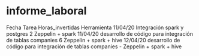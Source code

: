 # informe_laboral

Fecha	      Tarea	                                                      Horas_invertidas    Herramienta
11/04/20	  Integración spark y postgres	                              2                   Zeppelin + spark
11/04/20	  desarrollo de código para integración de tablas companies	  6                   Zeppelin + spark + hive
12/04/20	  desarrollo de código para integración de tablas companies	  -                   Zeppelin + spark + hive
